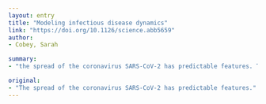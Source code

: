 ```yaml
---
layout: entry
title: "Modeling infectious disease dynamics"
link: "https://doi.org/10.1126/science.abb5659"
author:
- Cobey, Sarah

summary:
- "the spread of the coronavirus SARS-CoV-2 has predictable features. The spread of a virus is predictable and predictable.. the spread has predictable feature.. a predictable feature of the spread. Corona virus SARS - CoV-2 is a symptom of the virus. It is spread with predictable features and predictable features.. It has a predictability. it is spread if it spreads."

original:
- "The spread of the coronavirus SARS-CoV-2 has predictable features."
---
```


